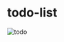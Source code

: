 # todo-list
![todo](https://github.com/311riya/todo-list/assets/130136019/66e869c4-4db0-41e5-84b0-fb8c173cac11)

